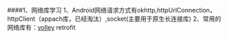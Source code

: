 ####1、网络库学习
    1、Android网络请求方式有okhttp,httpUrlConnection，httpClient（appach库，已经淘汰）,socket(主要用于原生长连接库)
    2、常用的网络库有：[volley](https://android.googlesource.com/platform/frameworks/volley)
                   retrofit
